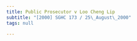 ```yaml
---
title: Public Prosecutor v Loo Cheng Lip
subtitle: "[2000] SGHC 173 / 25\_August\_2000"
tags: null

---
```


